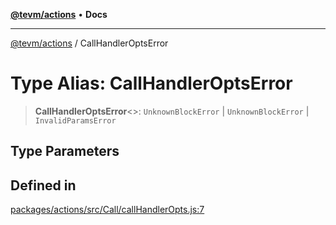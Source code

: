 [**@tevm/actions**](../README.md) • **Docs**

***

[@tevm/actions](../globals.md) / CallHandlerOptsError

# Type Alias: CallHandlerOptsError

> **CallHandlerOptsError**\<\>: `UnknownBlockError` \| `UnknownBlockError` \| `InvalidParamsError`

## Type Parameters

## Defined in

[packages/actions/src/Call/callHandlerOpts.js:7](https://github.com/evmts/tevm-monorepo/blob/main/packages/actions/src/Call/callHandlerOpts.js#L7)
